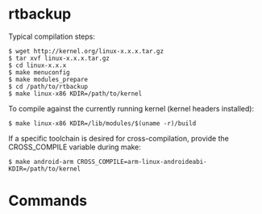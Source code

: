 rtbackup
========

Typical compilation steps:

    $ wget http://kernel.org/linux-x.x.x.tar.gz
    $ tar xvf linux-x.x.x.tar.gz
    $ cd linux-x.x.x
    $ make menuconfig
    $ make modules_prepare
    $ cd /path/to/rtbackup
    $ make linux-x86 KDIR=/path/to/kernel


To compile against the currently running kernel (kernel headers installed):

    $ make linux-x86 KDIR=/lib/modules/$(uname -r)/build


If a specific toolchain is desired for cross-compilation, provide the
CROSS_COMPILE variable during make:

    $ make android-arm CROSS_COMPILE=arm-linux-androideabi- KDIR=/path/to/kernel




Commands
========
